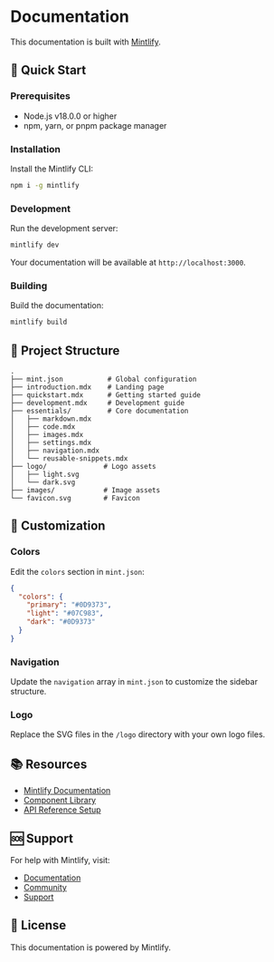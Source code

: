 # Documentation

This documentation is built with [Mintlify](https://mintlify.com).

## 🚀 Quick Start

### Prerequisites

- Node.js v18.0.0 or higher
- npm, yarn, or pnpm package manager

### Installation

Install the Mintlify CLI:

```bash
npm i -g mintlify
```

### Development

Run the development server:

```bash
mintlify dev
```

Your documentation will be available at `http://localhost:3000`.

### Building

Build the documentation:

```bash
mintlify build
```

## 📁 Project Structure

```
.
├── mint.json           # Global configuration
├── introduction.mdx    # Landing page
├── quickstart.mdx      # Getting started guide
├── development.mdx     # Development guide
├── essentials/         # Core documentation
│   ├── markdown.mdx
│   ├── code.mdx
│   ├── images.mdx
│   ├── settings.mdx
│   ├── navigation.mdx
│   └── reusable-snippets.mdx
├── logo/              # Logo assets
│   ├── light.svg
│   └── dark.svg
├── images/            # Image assets
└── favicon.svg        # Favicon
```

## 🎨 Customization

### Colors

Edit the `colors` section in `mint.json`:

```json
{
  "colors": {
    "primary": "#0D9373",
    "light": "#07C983",
    "dark": "#0D9373"
  }
}
```

### Navigation

Update the `navigation` array in `mint.json` to customize the sidebar structure.

### Logo

Replace the SVG files in the `/logo` directory with your own logo files.

## 📚 Resources

- [Mintlify Documentation](https://mintlify.com/docs)
- [Component Library](https://mintlify.com/docs/components)
- [API Reference Setup](https://mintlify.com/docs/api-playground/openapi)

## 🆘 Support

For help with Mintlify, visit:
- [Documentation](https://mintlify.com/docs)
- [Community](https://mintlify.com/community)
- [Support](mailto:support@mintlify.com)

## 📝 License

This documentation is powered by Mintlify.